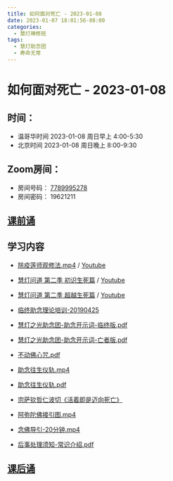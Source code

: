 ```yaml
---
title: 如何面对死亡 - 2023-01-08
date: 2023-01-07 18:01:56-08:00
categories:
  - 慧灯禅修班
tags:
  - 慧灯助念团
  - 寿命无常
---
```

# 如何面对死亡 - 2023-01-08

## 时间：
 
- 温哥华时间 2023-01-08 周日早上 4:00-5:30 
- 北京时间 2023-01-08 周日晚上 8:00-9:30
  
## Zoom房间： 

- 房间号码： [7789995278](https://us02web.zoom.us/j/7789995278?pwd=VjZmbWJFY2k2K0E5RVB2cTNIQmhqUT09)
- 房间密码： 19621211

## [课前诵](https://huidengchanxiu.net/hdv/v/keqian2022.mp4)

## 学习内容

- [除疫莲师观修法.mp4](http://f.huidengchanxiu.net/hdv/videos/%e9%99%a4%e7%96%ab%e8%8e%b2%e5%b8%88%e8%a7%82%e4%bf%ae%e6%b3%95%20%5b7W78eIGSCBk%5d.mp4) / [Youtube](https://www.youtube.com/watch?v=7W78eIGSCBk) 
- [慧灯问道 第二季 初识生死篇](https://fohuifayu.com/index.php/shipin-jingcui/huideng-wendao/dier-ji/chushi-shengsi-pian) / [Youtube](https://www.youtube.com/watch?v=516T1u2hQKc&list=PLQU9iXcMduTftPu7eJjVe3BzkI8-Oxhb1)
- [慧灯问道 第二季 超越生死篇](https://fohuifayu.com/index.php/shipin-jingcui/huideng-wendao/tebie-jiemu/chaoyue-shengsi-pian) / [Youtube](https://www.youtube.com/watch?v=tEtMIePTcYM&list=PLQU9iXcMduTeqwnd5ELyXtLIZJllK5WSr)
- [临终助念理论培训-20190425](http://f.huidengchanxiu.net/hdv/v/zhunian/01%20%e4%b8%b4%e7%bb%88%e5%8a%a9%e5%bf%b5%e7%90%86%e8%ae%ba%e5%9f%b9%e8%ae%ad-20190425.pdf)
- [慧灯之光助念团-助念开示词-临终版.pdf](http://f.huidengchanxiu.net/hdv/v/zhunian/%e6%9d%90%e6%96%992-%e6%85%a7%e7%81%af%e4%b9%8b%e5%85%89%e5%8a%a9%e5%bf%b5%e5%9b%a2-%e5%8a%a9%e5%bf%b5%e5%bc%80%e7%a4%ba%e8%af%8d-%e4%b8%b4%e7%bb%88%e7%89%88.pdf)
- [慧灯之光助念团-助念开示词-亡者版.pdf](http://f.huidengchanxiu.net/hdv/v/zhunian/%e6%9d%90%e6%96%991-%e6%85%a7%e7%81%af%e4%b9%8b%e5%85%89%e5%8a%a9%e5%bf%b5%e5%9b%a2-%e5%8a%a9%e5%bf%b5%e5%bc%80%e7%a4%ba%e8%af%8d-%e4%ba%a1%e8%80%85%e7%89%88.pdf)
- [不动佛心咒.pdf](http://f.huidengchanxiu.net/hdv/v/zhunian/%e4%b8%8d%e5%8a%a8%e4%bd%9b%e5%bf%83%e5%92%92%201-1.pdf)

- [助念往生仪轨.mp4](http://f.huidengchanxiu.net/hdv/v/zhunian/%e5%8a%a9%e5%bf%b5%e5%be%80%e7%94%9f%e4%bb%aa%e8%bd%a82022%e4%bf%ae%e6%94%b9%e7%89%88.mp4)
- [助念往生仪轨.pdf](http://f.huidengchanxiu.net/hdv/v/zhunian/%e5%8a%a9%e5%bf%b5%e5%be%80%e7%94%9f%e4%bb%aa%e8%bd%a8-2020%e7%89%88.pdf)

- [宗萨钦哲仁波切《活着即是迈向死亡》](http://f.huidengchanxiu.net/hdv/v/zhunian/%e5%ae%97%e8%90%a8%e9%92%a6%e5%93%b2%e4%bb%81%e6%b3%a2%e5%88%87+%e3%80%8a%e6%b4%bb%e7%9d%80%e5%8d%b3%e6%98%af%e8%bf%88%e5%90%91%e6%ad%bb%e4%ba%a1%e3%80%8b+(%e7%ae%80%e4%bd%93%e4%b8%ad%e6%96%87)+A5_200112.pdf)
- [阿弥陀佛接引图.mp4](http://f.huidengchanxiu.net/hdv/v/zhunian/%e9%98%bf%e5%bc%a5%e9%99%80%e4%bd%9b%e6%8e%a5%e5%bc%95%e5%9b%be.mp4)
- [念佛导引-20分钟.mp4](http://f.huidengchanxiu.net/hdv/v/zhunian/%e5%bf%b5%e4%bd%9b%e5%af%bc%e5%bc%95-20%e5%88%86%e9%92%9f.mp4)
- [后事处理须知-常识介绍.pdf](http://f.huidengchanxiu.net/hdv/v/zhunian/06-%e5%90%8e%e4%ba%8b%e5%a4%84%e7%90%86%e9%a1%bb%e7%9f%a5-%e5%b8%b8%e8%af%86%e4%bb%8b%e7%bb%8d-20190411.pdf)

## [课后诵](http://huidengchanxiu.net/hdv/videos/%E5%9B%9E%E5%90%91(2021%E7%89%88).mp4)
